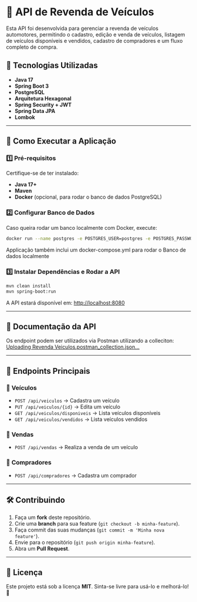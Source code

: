# 🚗 API de Revenda de Veículos

Esta API foi desenvolvida para gerenciar a revenda de veículos automotores, permitindo o cadastro, edição e venda de veículos, listagem de veículos disponíveis e vendidos, cadastro de compradores e um fluxo completo de compra.

## 📌 Tecnologias Utilizadas
- **Java 17**
- **Spring Boot 3**
- **PostgreSQL**
- **Arquitetura Hexagonal**
- **Spring Security + JWT**
- **Spring Data JPA**
- **Lombok**

---

## 🚀 Como Executar a Aplicação

### 1️⃣ Pré-requisitos
Certifique-se de ter instalado:
- **Java 17+**
- **Maven**
- **Docker** (opcional, para rodar o banco de dados PostgreSQL)

### 2️⃣ Configurar Banco de Dados
Caso queira rodar um banco localmente com Docker, execute:
```sh
docker run --name postgres -e POSTGRES_USER=postgres -e POSTGRES_PASSWORD=password -e POSTGRES_DB=postgres -p 5432:5432 -d postgres
```

Applicação também inclui um docker-compose.yml para rodar o Banco de dados localmente

### 3️⃣ Instalar Dependências e Rodar a API
```sh
mvn clean install
mvn spring-boot:run
```

A API estará disponível em: [http://localhost:8080](http://localhost:8080)

---

## 📖 Documentação da API

Os endpoint podem ser utilizados via Postman utilizando a colleciton:
[Uploading Revenda Veiculos.postman_collection.json…]()

---

## 📌 Endpoints Principais

### 🚗 **Veículos**
- `POST /api/veiculos` → Cadastra um veículo
- `PUT /api/veiculos/{id}` → Edita um veículo
- `GET /api/veiculos/disponiveis` → Lista veículos disponíveis
- `GET /api/veiculos/vendidos` → Lista veículos vendidos

### 🛒 **Vendas**
- `POST /api/vendas` → Realiza a venda de um veículo

### 🧑 **Compradores**
- `POST /api/compradores` → Cadastra um comprador

---

## 🛠️ Contribuindo
1. Faça um **fork** deste repositório.
2. Crie uma **branch** para sua feature (`git checkout -b minha-feature`).
3. Faça commit das suas mudanças (`git commit -m 'Minha nova feature'`).
4. Envie para o repositório (`git push origin minha-feature`).
5. Abra um **Pull Request**.

---

## 📄 Licença
Este projeto está sob a licença **MIT**. Sinta-se livre para usá-lo e melhorá-lo! 🚀

